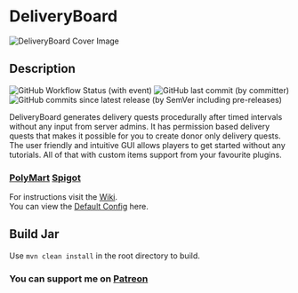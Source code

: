 # DeliveryBoard
![DeliveryBoard Cover Image](https://media.discordapp.net/attachments/599160797486252032/1119724112999350332/DeliveryBoardCover_nukeghost.png?width=768&height=428)
## Description
![GitHub Workflow Status (with event)](https://img.shields.io/github/actions/workflow/status/NukeGH05T/DeliveryBoard/maven.yml?style=for-the-badge&logo=apachemaven&color=%23#10B981)
 ![GitHub last commit (by committer)](https://img.shields.io/github/last-commit/NukeGH05T/DeliveryBoard?style=for-the-badge&logo=github&color=%2300BC8E)  ![GitHub commits since latest release (by SemVer including pre-releases)](https://img.shields.io/github/commits-since/NukeGH05T/DeliveryBoard/latest/master?style=for-the-badge&logo=clockify&logoColor=ffffff&color=%23FF9E0F)






DeliveryBoard generates delivery quests procedurally after timed intervals without any input from server admins. It has permission based delivery quests that makes it possible for you to create donor only delivery quests. The user friendly and intuitive GUI allows players to get started without any tutorials. All of that with custom items support from your favourite plugins.
### [PolyMart](https://polymart.org/resource/deliveryboard-1-13-1-20-1.4291) [Spigot](https://www.spigotmc.org/resources/deliveryboard.110579/)
  
For instructions visit the [Wiki](https://nukegh05t.gitbook.io/deliveryboard/).  
You can view the [Default Config](../master/src/main/resources/config.yml) here.

## Build Jar
Use `mvn clean install` in the root directory to build.

### You can support me on [Patreon](https://www.patreon.com/nukegh05t)
